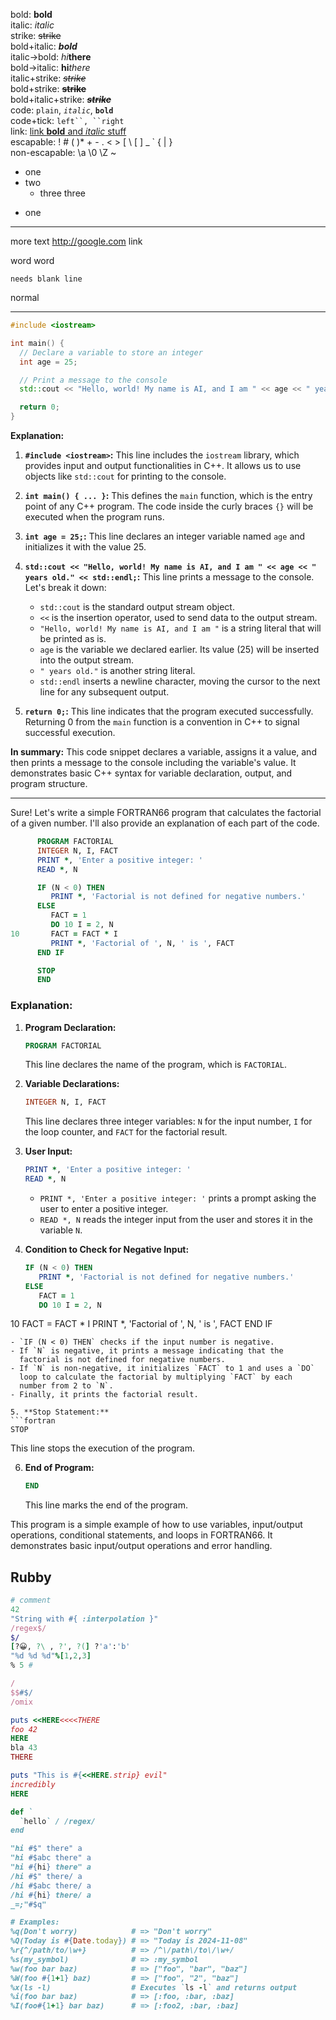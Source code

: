 bold: **bold**  
italic: *italic*  
strike: ~~strike~~  
bold+italic: ***bold***  
italic→bold: *hi***there**  
bold→italic: **hi***there*  
italic+strike: *~~strike~~*  
bold+strike: **~~strike~~**  
bold+italic+strike: ***~~strike~~***  
code: `plain`, *`italic`*, **`bold`**  
code+tick: ```left``, ``right```  
link: [link **bold** and *italic* stuff](https://google.com)  
escapable: \! \# \( \)\* \+ \- \. \< \> \[ \\ \[ \] \_ \` \{ \| \}  
non-escapable: \a \0 \Z \~  

* one
 * two
     - three
       three
- one

***

more text <http://google.com> link

word
  word

    needs blank line
normal

---

```cpp
#include <iostream>

int main() {
  // Declare a variable to store an integer
  int age = 25;

  // Print a message to the console
  std::cout << "Hello, world! My name is AI, and I am " << age << " years old." << std::endl;

  return 0;
}
```

**Explanation:**

1. **`#include <iostream>`:** This line includes the `iostream` library,
   which provides input and output functionalities in C++. It allows us
   to use objects like `std::cout` for printing to the console.

2. **`int main() { ... }`:** This defines the `main` function, which is
   the entry point of any C++ program. The code inside the curly braces
   `{}` will be executed when the program runs.

3. **`int age = 25;`:** This line declares an integer variable named
   `age` and initializes it with the value 25.

4. **`std::cout << "Hello, world! My name is AI, and I am " << age << "
   years old." << std::endl;`:** This line prints a message to the
   console. Let's break it down:
   - `std::cout` is the standard output stream object.
   - `<<` is the insertion operator, used to send data to the output
     stream.
   - `"Hello, world! My name is AI, and I am "` is a string literal that
     will be printed as is.
   - `age` is the variable we declared earlier. Its value (25) will be
     inserted into the output stream.
   - `" years old."` is another string literal.
   - `std::endl` inserts a newline character, moving the cursor to the
     next line for any subsequent output.

5. **`return 0;`:** This line indicates that the program executed
   successfully. Returning 0 from the `main` function is a convention in
   C++ to signal successful execution.

**In summary:** This code snippet declares a variable, assigns it a
value, and then prints a message to the console including the variable's
value. It demonstrates basic C++ syntax for variable declaration,
output, and program structure.

---

Sure! Let's write a simple FORTRAN66 program that calculates the
factorial of a given number. I'll also provide an explanation of each
part of the code.

```fortran
      PROGRAM FACTORIAL
      INTEGER N, I, FACT
      PRINT *, 'Enter a positive integer: '
      READ *, N

      IF (N < 0) THEN
         PRINT *, 'Factorial is not defined for negative numbers.'
      ELSE
         FACT = 1
         DO 10 I = 2, N
10       FACT = FACT * I
         PRINT *, 'Factorial of ', N, ' is ', FACT
      END IF

      STOP
      END
```

### Explanation:

1. **Program Declaration:**
   ```fortran
   PROGRAM FACTORIAL
   ```
   This line declares the name of the program, which is `FACTORIAL`.

2. **Variable Declarations:**
   ```fortran
   INTEGER N, I, FACT
   ```
   This line declares three integer variables: `N` for the input number,
   `I` for the loop counter, and `FACT` for the factorial result.

3. **User Input:**
   ```fortran
   PRINT *, 'Enter a positive integer: '
   READ *, N
   ```
   - `PRINT *, 'Enter a positive integer: '` prints a prompt asking the
     user to enter a positive integer.
   - `READ *, N` reads the integer input from the user and stores it in
     the variable `N`.

4. **Condition to Check for Negative Input:**
   ```fortran
   IF (N < 0) THEN
      PRINT *, 'Factorial is not defined for negative numbers.'
   ELSE
      FACT = 1
      DO 10 I = 2, N
10    FACT = FACT * I
      PRINT *, 'Factorial of ', N, ' is ', FACT
   END IF
   ```
   - `IF (N < 0) THEN` checks if the input number is negative.
   - If `N` is negative, it prints a message indicating that the
     factorial is not defined for negative numbers.
   - If `N` is non-negative, it initializes `FACT` to 1 and uses a `DO`
     loop to calculate the factorial by multiplying `FACT` by each
     number from 2 to `N`.
   - Finally, it prints the factorial result.

5. **Stop Statement:**
   ```fortran
   STOP
   ```
   This line stops the execution of the program.

6. **End of Program:**
   ```fortran
   END
   ```
   This line marks the end of the program.

This program is a simple example of how to use variables, input/output
operations, conditional statements, and loops in FORTRAN66. It
demonstrates basic input/output operations and error handling.

## Rubby

```ruby
# comment
42
"String with #{ :interpolation }"
/regex$/
$/
[?😀, ?\ , ?', ?(] ?'a':'b'
"%d %d %d"%[1,2,3]
% 5 #

/
$$#$/
/omix

puts <<HERE<<<<THERE
foo 42
HERE
bla 43
THERE

puts "This is #{<<HERE.strip} evil"
incredibly
HERE

def `
  `hello` / /regex/
end

"hi #$" there" a
"hi #$abc there" a
"hi #{hi} there" a
/hi #$" there/ a
/hi #$abc there/ a
/hi #{hi} there/ a
_=;"#$q"

# Examples:
%q(Don't worry)            # => "Don't worry"
%Q(Today is #{Date.today}) # => "Today is 2024-11-08"
%r{^/path/to/\w+}          # => /^\/path\/to\/\w+/
%s(my_symbol)              # => :my_symbol
%w(foo bar baz)            # => ["foo", "bar", "baz"]
%W(foo #{1+1} baz)         # => ["foo", "2", "baz"]
%x(ls -l)                  # Executes `ls -l` and returns output
%i(foo bar baz)            # => [:foo, :bar, :baz]
%I(foo#{1+1} bar baz)      # => [:foo2, :bar, :baz]
```
